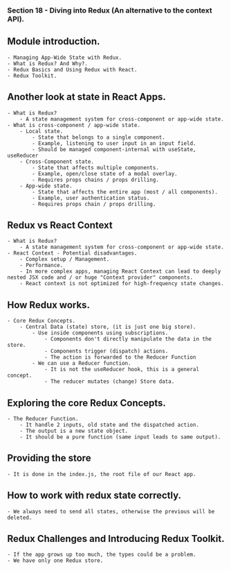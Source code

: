 ### Section 18 - Diving into Redux (An alternative to the context API).
## Module introduction.
    - Managing App-Wide State with Redux.
    - What is Redux? And Why?.
    - Redux Basics and Using Redux with React.
    - Redux Toolkit.

## Another look at state in React Apps.
    - What is Redux?
        - A state management system for cross-component or app-wide state.
    - What is cross-component / app-wide state.
        - Local state.
            - State that belongs to a single component.
            - Example, listening to user input in an input field.
            - Should be managed component-internal with useState, useReducer
        - Cross-Component state.
            - State that affects multiple components.
            - Example, open/close state of a modal overlay.
            - Requires props chains / props drilling.
        - App-wide state.
            - State that affects the entire app (most / all components).
            - Example, user authentication status.
            - Requires props chain / props drilling.

## Redux vs React Context
    - What is Redux?
        - A state management system for cross-component or app-wide state.
    - React Context - Potential disadvantages.
        - Complex setup / Management.
        - Performance.
        - In more complex apps, managing React Context can lead to deeply nested JSX code and / or huge "Context provider" components.
        - React context is not optimized for high-frequency state changes.

## How Redux works.
    - Core Redux Concepts.
        - Central Data (state) store, (it is just one big store).
            - Use inside components using subscriptions.
                - Components don't directly manipulate the data in the store.
                - Components trigger (dispatch) actions.
                - The action is forwarded to the Reducer Function
            - We can use a Reducer function.
                - It is not the useReducer hook, this is a general concept.
                - The reducer mutates (change) Store data.

## Exploring the core Redux Concepts.
    - The Reducer Function.
        - It handle 2 inputs, old state and the dispatched action.
        - The output is a new state object.
        - It should be a pure function (same input leads to same output).

## Providing the store
    - It is done in the index.js, the root file of our React app.

## How to work with redux state correctly.
    - We always need to send all states, otherwise the previous will be deleted.

## Redux Challenges and Introducing Redux Toolkit.
    - If the app grows up too much, the types could be a problem.
    - We have only one Redux store.